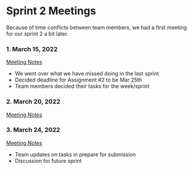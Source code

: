 # Sprint 2 Meetings 

Because of time conflicts between team members, we had a first meeting for our sprint 2 a bit later. 

### 1. March 15, 2022 

[Meeting Notes](/doc/meeting_notes/sprint2_mar15.md)

- We went over what we have missed doing in the last sprint
- Decided deadline for Assignment #2 to be Mar 25th 
- Team members decided their tasks for the week/sprint

### 2. March 20, 2022

[Meeting Notes](/doc/meeting_notes/sprint2_mar20.md)

### 3. March 24, 2022

[Meeting Notes](/doc/meeting_notes/sprint2_mar24.md)
- Team updates on tasks in prepare for submission 
- Discussion for future sprint